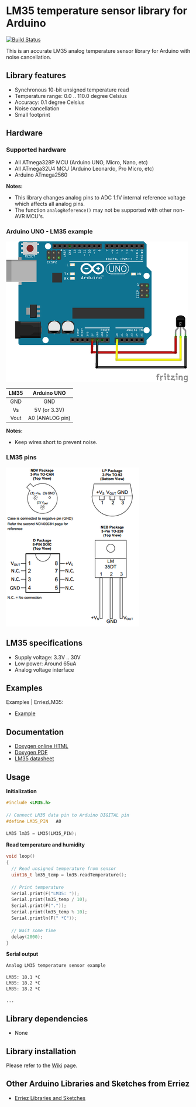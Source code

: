 # LM35 temperature sensor library for Arduino
[![Build Status](https://travis-ci.org/Erriez/ErriezLM35.svg?branch=master)](https://travis-ci.org/Erriez/ErriezLM35)

This is an accurate LM35 analog temperature sensor library for Arduino with noise cancellation.

## Library features

- Synchronous 10-bit unsigned temperature read
- Temperature range: 0.0 .. 110.0 degree Celsius
- Accuracy: 0.1 degree Celsius
- Noise cancellation
- Small footprint


## Hardware

### Supported hardware

* All ATmega328P MCU (Arduino UNO, Micro, Nano, etc)
* All ATmega32U4 MCU (Arduino Leonardo, Pro Micro, etc)
* Arduino ATmega2560

**Notes:** 

* This library changes analog pins to ADC 1.1V internal reference voltage which affects all analog pins.
* The function ```analogReference()``` may not be supported with other non-AVR MCU's.

### Arduino UNO - LM35 example

![Schematic LM35 and Arduino UNO](https://raw.githubusercontent.com/Erriez/ErriezLM35/master/extras/LM35_Arduino_UNO.png)

| LM35 |   Arduino UNO   |
| :--: | :-------------: |
| GND  |       GND       |
|  Vs  |  5V (or 3.3V)   |
| Vout | A0 (ANALOG pin) |

**Notes:** 

* Keep wires short to prevent noise.

### LM35 pins

![LM35 pins](https://raw.githubusercontent.com/Erriez/ErriezLM35/master/extras/LM35_pins.png)


## LM35 specifications

- Supply voltage: 3.3V .. 30V
- Low power: Around 65uA 
- Analog voltage interface


## Examples

Examples | ErriezLM35:

* [Example](https://github.com/Erriez/ErriezLM35/blob/master/examples/Example/Example.ino)


## Documentation

* [Doxygen online HTML](https://erriez.github.io/ErriezLM35)
* [Doxygen PDF](https://github.com/Erriez/ErriezLM35/raw/gh-pages/latex/ErriezLM35.pdf)
* [LM35 datasheet](https://www.google.com/search?q=LM35+datasheet)


## Usage

**Initialization**

```c++
#include <LM35.h>
  
// Connect LM35 data pin to Arduino DIGITAL pin
#define LM35_PIN   A0
  
LM35 lm35 = LM35(LM35_PIN);
```


**Read temperature and humidity**

```c++
void loop()
{
  // Read unsigned temperature from sensor
  uint16_t lm35_temp = lm35.readTemperature();
  
  // Print temperature
  Serial.print(F("LM35: "));
  Serial.print(lm35_temp / 10);
  Serial.print(F("."));
  Serial.print(lm35_temp % 10);
  Serial.println(F(" *C"));
  
  // Wait some time
  delay(2000);
}
```


**Serial output**

```
Analog LM35 temperature sensor example
  
LM35: 18.1 *C
LM35: 18.2 *C
LM35: 18.2 *C
  
...
```


## Library dependencies

* None


## Library installation

Please refer to the [Wiki](https://github.com/Erriez/ErriezArduinoLibrariesAndSketches/wiki) page.


## Other Arduino Libraries and Sketches from Erriez

* [Erriez Libraries and Sketches](https://github.com/Erriez/ErriezArduinoLibrariesAndSketches)

